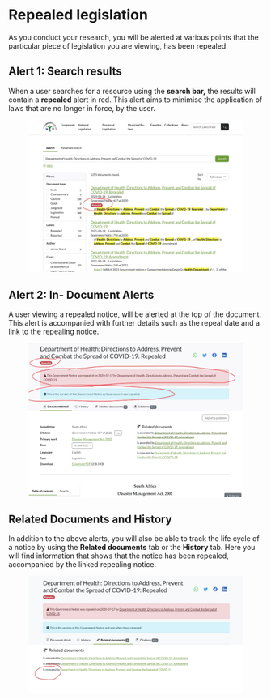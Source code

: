 # Repealed legislation

As you conduct your research, you will be alerted at various points that the particular piece of legislation you are viewing, has been repealed.

## Alert 1: Search results&#x20;

When a user searches for a resource using the **search bar,** the results will contain a **repealed** alert in red. This alert aims to minimise the application of laws that are no longer in force, by the user.&#x20;

<figure><img src="../.gitbook/assets/tanzlii--IMG_0237 2.jpg" alt=""><figcaption></figcaption></figure>



## Alert 2: In- Document Alerts&#x20;

A user viewing a repealed notice, will be alerted at the top  of the document. This alert is accompanied with further details such as the repeal date and a link to the repealing notice.&#x20;

<figure><img src="../.gitbook/assets/tanzlii--IMG_0235 2 (2).jpg" alt=""><figcaption></figcaption></figure>

## Related Documents and History

In addition to the above alerts, you will also be able to track the life cycle of a notice by using the **Related documents** tab or the **History** tab. Here you will find information that shows that the notice has been repealed, accompanied by the linked repealing notice.



<figure><img src="../.gitbook/assets/tanzlii--IMG_0236 3.jpg" alt=""><figcaption></figcaption></figure>
